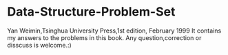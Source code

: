 Data-Structure-Problem-Set
==========================

Yan Weimin,Tsinghua University Press,1st edition, February 1999
It contains my answers to the problems in this book. Any question,correction or disscuss is welcome.:)
